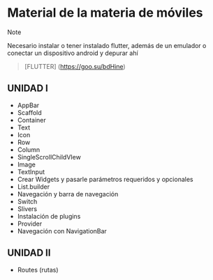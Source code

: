 # Material de la materia de móviles
> [!NOTE]
> Necesario instalar o tener instalado flutter, además de un emulador o conectar un dispositivo android y depurar ahí

> [FLUTTER] (https://goo.su/bdHine)

## UNIDAD I
- AppBar
- Scaffold
- Container
- Text
- Icon
- Row
- Column
- SingleScrollChildVIew
- Image
- TextInput
- Crear Widgets y pasarle parámetros requeridos y opcionales
- List.builder
- Navegación y barra de navegación
- Switch
- Slivers
- Instalación de plugins
- Provider
- Navegación con NavigationBar

## UNIDAD II
- Routes (rutas)

